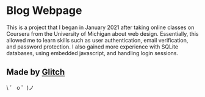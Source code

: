 # Blog Webpage

This is a project that I began in January 2021 after taking online classes on Coursera from the University of Michigan about web design. Essentially, this allowed me to learn skills such as user authentication, email verification, and password protection. I also gained more experience with SQLite databases, using embedded javascript, and handling login sessions.


## Made by [Glitch](https://glitch.com/)

\ ゜ o ゜)ノ
